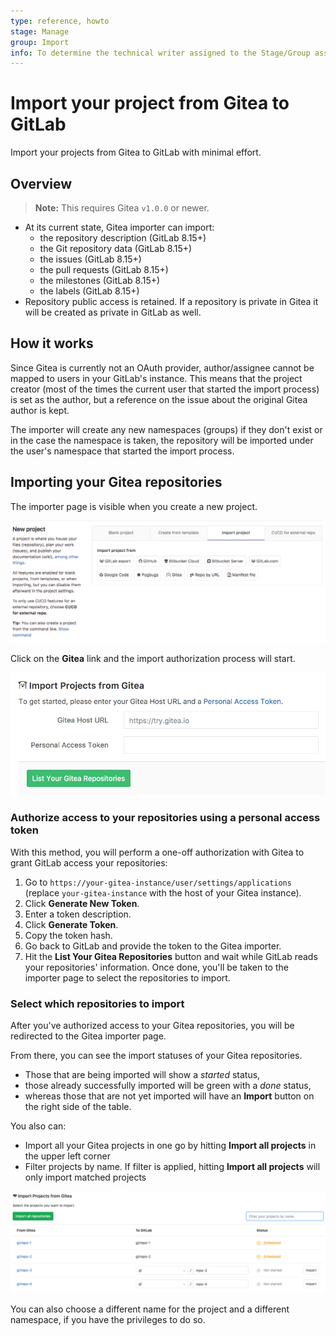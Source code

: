 ```yaml
---
type: reference, howto
stage: Manage
group: Import
info: To determine the technical writer assigned to the Stage/Group associated with this page, see https://about.gitlab.com/handbook/engineering/ux/technical-writing/#designated-technical-writers
---
```


# Import your project from Gitea to GitLab

Import your projects from Gitea to GitLab with minimal effort.

## Overview

>**Note:**
This requires Gitea `v1.0.0` or newer.

- At its current state, Gitea importer can import:
  - the repository description (GitLab 8.15+)
  - the Git repository data (GitLab 8.15+)
  - the issues (GitLab 8.15+)
  - the pull requests (GitLab 8.15+)
  - the milestones (GitLab 8.15+)
  - the labels (GitLab 8.15+)
- Repository public access is retained. If a repository is private in Gitea
  it will be created as private in GitLab as well.

## How it works

Since Gitea is currently not an OAuth provider, author/assignee cannot be mapped
to users in your GitLab's instance. This means that the project creator (most of
the times the current user that started the import process) is set as the author,
but a reference on the issue about the original Gitea author is kept.

The importer will create any new namespaces (groups) if they don't exist or in
the case the namespace is taken, the repository will be imported under the user's
namespace that started the import process.

## Importing your Gitea repositories

The importer page is visible when you create a new project.

![New project page on GitLab](img/import_projects_from_new_project_page.png)

Click on the **Gitea** link and the import authorization process will start.

![New Gitea project import](img/import_projects_from_gitea_new_import.png)

### Authorize access to your repositories using a personal access token

With this method, you will perform a one-off authorization with Gitea to grant
GitLab access your repositories:

1. Go to `https://your-gitea-instance/user/settings/applications` (replace
   `your-gitea-instance` with the host of your Gitea instance).
1. Click **Generate New Token**.
1. Enter a token description.
1. Click **Generate Token**.
1. Copy the token hash.
1. Go back to GitLab and provide the token to the Gitea importer.
1. Hit the **List Your Gitea Repositories** button and wait while GitLab reads
   your repositories' information. Once done, you'll be taken to the importer
   page to select the repositories to import.

### Select which repositories to import

After you've authorized access to your Gitea repositories, you will be
redirected to the Gitea importer page.

From there, you can see the import statuses of your Gitea repositories.

- Those that are being imported will show a _started_ status,
- those already successfully imported will be green with a _done_ status,
- whereas those that are not yet imported will have an **Import** button on the
  right side of the table.

You also can:

- Import all your Gitea projects in one go by hitting **Import all projects** in
  the upper left corner
- Filter projects by name. If filter is applied, hitting **Import all projects**
  will only import matched projects

![Gitea importer page](img/import_projects_from_gitea_importer_v12_3.png)

You can also choose a different name for the project and a different namespace,
if you have the privileges to do so.

